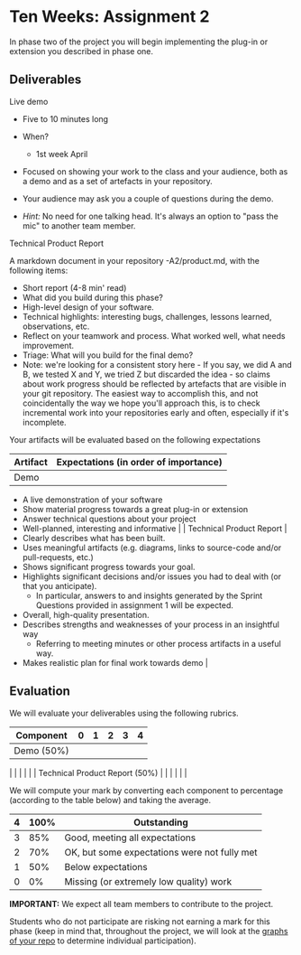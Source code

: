 # Ten Weeks: Assignment 2

In phase two of the project you will begin implementing the plug-in or extension you described in phase one.

## Deliverables

Live demo

- Five to 10 minutes long
- When?
  - 1st week April

- Focused on showing your work to the class and your audience, both as a demo and as a set of artefacts in your repository.
- Your audience may ask you a couple of questions during the demo.
- _Hint:_ No need for one talking head. It&#39;s always an option to &quot;pass the mic&quot; to another team member.

Technical Product Report

A markdown document in your repository -A2/product.md, with the following items:

- Short report (4-8 min&#39; read)
- What did you build during this phase?
- High-level design of your software.
- Technical highlights: interesting bugs, challenges, lessons learned, observations, etc.
- Reflect on your teamwork and process. What worked well, what needs improvement.
- Triage: What will you build for the final demo?
- Note: we&#39;re looking for a consistent story here - If you say, we did A and B, we tested X and Y, we tried Z but discarded the idea - so claims about work progress should be reflected by artefacts that are visible in your git repository. The easiest way to accomplish this, and not coincidentally the way we hope you&#39;ll approach this, is to check incremental work into your repositories early and often, especially if it&#39;s incomplete.

Your artifacts will be evaluated based on the following expectations

| **Artifact** | **Expectations (in order of importance)** |
| --- | --- |
| Demo |
- A live demonstration of your software
- Show material progress towards a great plug-in or extension
- Answer technical questions about your project
- Well-planned, interesting and informative
 |
| Technical Product Report |
- Clearly describes what has been built.
- Uses meaningful artifacts (e.g. diagrams, links to source-code and/or pull-requests, etc.)
- Shows significant progress towards your goal.
- Highlights significant decisions and/or issues you had to deal with (or that you anticipate).
  - In particular, answers to and insights generated by the Sprint Questions provided in assignment 1 will be expected.
- Overall, high-quality presentation.
- Describes strengths and weaknesses of your process in an insightful way
  - Referring to meeting minutes or other process artifacts in a useful way.
- Makes realistic plan for final work towards demo
 |

## Evaluation

We will evaluate your deliverables using the following rubrics.

| **Component** | **0** | **1** | **2** | **3** | **4** |
| --- | --- | --- | --- | --- | --- |
| Demo (50%) |
 |
 |
 |
 |
 |
| Technical Product Report (50%) |
 |
 |
 |
 |
 |

We will compute your mark by converting each component to percentage (according to the table below) and taking the average.

| 4 | 100% | Outstanding |
| --- | --- | --- |
| 3 | 85% | Good, meeting all expectations |
| 2 | 70% | OK, but some expectations were not fully met |
| 1 | 50% | Below expectations |
| 0 | 0% | Missing (or extremely low quality) work |

**IMPORTANT:** We expect all team members to contribute to the project.

Students who do not participate are risking not earning a mark for this phase (keep in mind that, throughout the project, we will look at the [graphs of your repo](https://help.github.com/articles/about-repository-graphs/) to determine individual participation).
